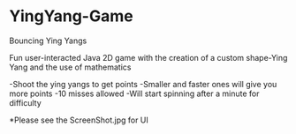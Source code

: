 YingYang-Game
=============

Bouncing Ying Yangs

Fun user-interacted Java 2D game with the creation of a custom shape-Ying Yang and the use of mathematics

-Shoot the ying yangs to get points
-Smaller and faster ones will give you more points
-10 misses allowed
-Will start spinning after a minute for difficulty

*Please see the ScreenShot.jpg for UI
